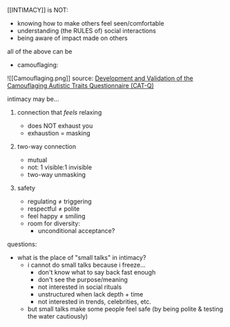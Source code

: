 [[INTIMACY]] is NOT:
+ knowing how to make others feel seen/comfortable
+ understanding (the RULES of) social interactions
+ being aware of impact made on others

all of the above can be
* camouflaging:

![[Camouflaging.png]]
source: [Development and Validation of the Camouflaging Autistic Traits Questionnaire (CAT-Q)](https://link.springer.com/article/10.1007/s10803-018-3792-6)

intimacy may be...

1. connection that *feels* relaxing
	* does NOT exhaust you 
	* exhaustion = masking

2. two-way connection
	* mutual
	* not: 1 visible:1 invisible
	* two-way unmasking

3. safety
	* regulating ≠ triggering
	* respectful ≠ polite
	* feel happy ≠ smiling
	* room for diversity: 
		* unconditional acceptance?

questions:
* what is the place of "small talks" in intimacy?
	* i cannot do small talks because i freeze...
		* don't know what to say back fast enough
		* don't see the purpose/meaning
		* not interested in social rituals
		* unstructured when lack depth + time 
		* not interested in trends, celebrities, etc.
	* but small talks make some people feel safe (by being polite & testing the water cautiously)